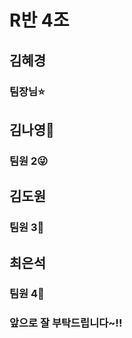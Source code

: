 # R반 4조

## 김혜경

### 팀장님⭐️

## 김나영👻

### 팀원 2😜

## 김도원

### 팀원 3👾

## 최은석

### 팀원 4👻

### 앞으로 잘 부탁드립니다~!!
